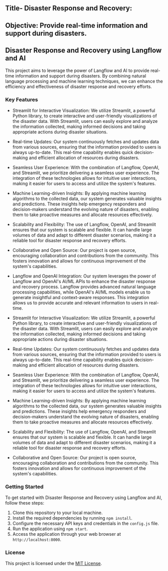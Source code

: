 ## Title- Disaster Response and Recovery:
## Objective: Provide real-time information and support during disasters.


## Disaster Response and Recovery using Langflow and AI

This project aims to leverage the power of Langflow and AI to provide real-time information and support during disasters. By combining natural language processing and machine learning techniques, we can enhance the efficiency and effectiveness of disaster response and recovery efforts.

### Key Features

- Streamlit for Interactive Visualization: We utilize Streamlit, a powerful Python library, to create interactive and user-friendly visualizations of the disaster data. With Streamlit, users can easily explore and analyze the information collected, making informed decisions and taking appropriate actions during disaster situations.

- Real-time Updates: Our system continuously fetches and updates data from various sources, ensuring that the information provided to users is always up-to-date. This real-time capability enables quick decision-making and efficient allocation of resources during disasters.

- Seamless User Experience: With the combination of Langflow, OpenAI, and Streamlit, we prioritize delivering a seamless user experience. The integration of these technologies allows for intuitive user interactions, making it easier for users to access and utilize the system's features.

- Machine Learning-driven Insights: By applying machine learning algorithms to the collected data, our system generates valuable insights and predictions. These insights help emergency responders and decision-makers understand the evolving nature of disasters, enabling them to take proactive measures and allocate resources effectively.

- Scalability and Flexibility: The use of Langflow, OpenAI, and Streamlit ensures that our system is scalable and flexible. It can handle large volumes of data and adapt to different disaster scenarios, making it a reliable tool for disaster response and recovery efforts.

- Collaborative and Open Source: Our project is open source, encouraging collaboration and contributions from the community. This fosters innovation and allows for continuous improvement of the system's capabilities.

- Langflow and OpenAI Integration: Our system leverages the power of Langflow and OpenAI's AI/ML APIs to enhance the disaster response and recovery process. Langflow provides advanced natural language processing capabilities, while OpenAI's AI/ML models enable us to generate insightful and context-aware responses. This integration allows us to provide accurate and relevant information to users in real-time.

- Streamlit for Interactive Visualization: We utilize Streamlit, a powerful Python library, to create interactive and user-friendly visualizations of the disaster data. With Streamlit, users can easily explore and analyze the information collected, making informed decisions and taking appropriate actions during disaster situations.

- Real-time Updates: Our system continuously fetches and updates data from various sources, ensuring that the information provided to users is always up-to-date. This real-time capability enables quick decision-making and efficient allocation of resources during disasters.

- Seamless User Experience: With the combination of Langflow, OpenAI, and Streamlit, we prioritize delivering a seamless user experience. The integration of these technologies allows for intuitive user interactions, making it easier for users to access and utilize the system's features.

- Machine Learning-driven Insights: By applying machine learning algorithms to the collected data, our system generates valuable insights and predictions. These insights help emergency responders and decision-makers understand the evolving nature of disasters, enabling them to take proactive measures and allocate resources effectively.

- Scalability and Flexibility: The use of Langflow, OpenAI, and Streamlit ensures that our system is scalable and flexible. It can handle large volumes of data and adapt to different disaster scenarios, making it a reliable tool for disaster response and recovery efforts.

- Collaborative and Open Source: Our project is open source, encouraging collaboration and contributions from the community. This fosters innovation and allows for continuous improvement of the system's capabilities.


### Getting Started

To get started with Disaster Response and Recovery using Langflow and AI, follow these steps:

1. Clone this repository to your local machine.
2. Install the required dependencies by running `npm install`.
3. Configure the necessary API keys and credentials in the `config.js` file.
4. Run the application using `npm start`.
5. Access the application through your web browser at `http://localhost:8000`.



### License

This project is licensed under the [MIT License](LICENSE).



